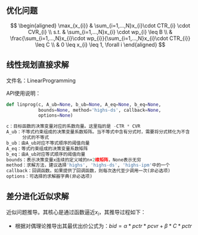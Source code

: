 ## 优化问题
$$
\begin{aligned}
\max_{x_{i}} & \sum_{i=1,...,N}x_{i}\cdot CTR_{i} \cdot CVR_{i} \\
s.t. & \sum_{i=1,...,N}x_{i} \cdot wp_{i} \leq B \\
& \frac{\sum_{i=1,...,N}x_{i}\cdot wp_{i}}{\sum_{i=1,...,N}x_{i}\cdot CTR_{i}} \leq C \\
& 0 \leq x_{i} \leq 1, \forall i
\end{aligned}
$$

## 线性规划直接求解
文件名：LinearProgramming  

API使用说明：  
```python
def linprog(c, A_ub=None, b_ub=None, A_eq=None, b_eq=None,
            bounds=None, method='highs-ds', callback=None,
            options=None)

c：目标函数的决策变量对应的系数向量。这里指的是 -CTR * CVR 
A_ub：不等式约束组成的决策变量系数矩阵。当不等式中含有分式时，需要将分式转化为不含
      分式的不等式  
b_ub：由A_ub对应不等式顺序的阈值向量
A_eq：等式约束组成的决策变量系数矩阵
b_eq：由A_ub对应等式顺序的阈值向量
bounds：表示决策变量x连续的定义域的n×2维矩阵，None表示无穷
method：求解方法，建议选择'highs', 'highs-ds', 'highs-ipm'中的一个  
callback：回调函数。如果提供了回调函数，则每次迭代至少调用一次(非必选项)
options：可选择的求解器字典(非必选项)
```

## 差分进化近似求解  
近似问题推导。其核心是通过函数逼近$x_{i}$，其推导过程如下：  
- 根据对偶理论推导出其最优出价公式为：$bid = \alpha * pctr * pcvr + \beta * C * pctr$
